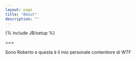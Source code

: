 ```yaml
---
layout: page
title: "About"
description: ""
---
```

{% include JB/setup %}

===

Sono Roberto e questa &egrave; il mio personale contenitore di WTF


